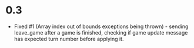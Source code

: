 # 0.3
* Fixed #1 (Array index out of bounds exceptions being thrown) - sending leave_game after a game is finished, checking if game update message has expected turn number before applying it.
